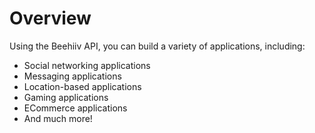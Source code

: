 # Overview

Using the Beehiiv API, you can build a variety of applications, including:

- Social networking applications
- Messaging applications
- Location-based applications
- Gaming applications
- ECommerce applications
- And much more!
